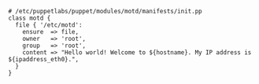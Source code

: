 <pre><code># /etc/puppetlabs/puppet/modules/motd/manifests/init.pp
class motd {
  file { '/etc/motd':
    ensure  =&gt; file,
    owner   =&gt; 'root',
    group   =&gt; 'root',
    content =&gt; "Hello world! Welcome to ${hostname}. My IP address is ${ipaddress_eth0}.",
  }
}
</code></pre>